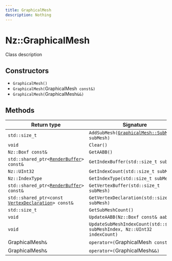 ```yaml
---
title: GraphicalMesh
description: Nothing
---
```


# Nz::GraphicalMesh

Class description

## Constructors

- `GraphicalMesh()`
- `GraphicalMesh(`GraphicalMesh` const&)`
- `GraphicalMesh(`GraphicalMesh`&&)`

## Methods

| Return type | Signature |
| ----------- | --------- |
| `std::size_t` | `AddSubMesh(`[`GraphicalMesh::SubMesh`](documentation/generated/Graphics/GraphicalMesh.SubMesh.md)` subMesh)` |
| `void` | `Clear()` |
| `Nz::Boxf const&` | `GetAABB()` |
| `std::shared_ptr<`[`RenderBuffer`](documentation/generated/Renderer/RenderBuffer.md)`> const&` | `GetIndexBuffer(std::size_t subMesh)` |
| `Nz::UInt32` | `GetIndexCount(std::size_t subMesh)` |
| `Nz::IndexType` | `GetIndexType(std::size_t subMesh)` |
| `std::shared_ptr<`[`RenderBuffer`](documentation/generated/Renderer/RenderBuffer.md)`> const&` | `GetVertexBuffer(std::size_t subMesh)` |
| `std::shared_ptr<const `[`VertexDeclaration`](documentation/generated/Utility/VertexDeclaration.md)`> const&` | `GetVertexDeclaration(std::size_t subMesh)` |
| `std::size_t` | `GetSubMeshCount()` |
| `void` | `UpdateAABB(Nz::Boxf const& aabb)` |
| `void` | `UpdateSubMeshIndexCount(std::size_t subMeshIndex, Nz::UInt32 indexCount)` |
| GraphicalMesh`&` | `operator=(`GraphicalMesh` const&)` |
| GraphicalMesh`&` | `operator=(`GraphicalMesh`&&)` |
